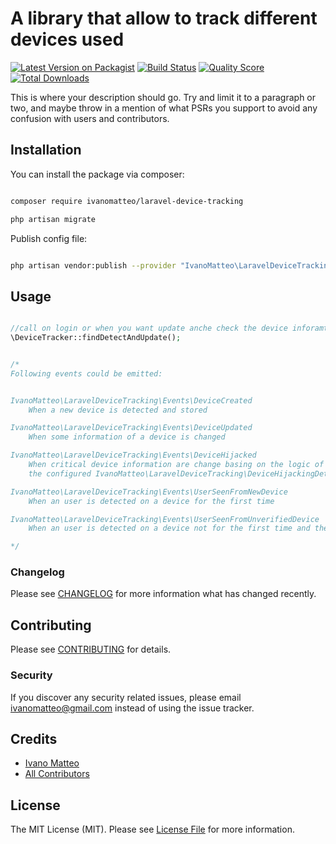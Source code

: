 # A library that allow to track different devices used

[![Latest Version on Packagist](https://img.shields.io/packagist/v/ivanomatteo/laravel-device-tracking.svg?style=flat-square)](https://packagist.org/packages/ivanomatteo/laravel-device-tracking)
[![Build Status](https://img.shields.io/travis/ivanomatteo/laravel-device-tracking/master.svg?style=flat-square)](https://travis-ci.org/ivanomatteo/laravel-device-tracking)
[![Quality Score](https://img.shields.io/scrutinizer/g/ivanomatteo/laravel-device-tracking.svg?style=flat-square)](https://scrutinizer-ci.com/g/ivanomatteo/laravel-device-tracking)
[![Total Downloads](https://img.shields.io/packagist/dt/ivanomatteo/laravel-device-tracking.svg?style=flat-square)](https://packagist.org/packages/ivanomatteo/laravel-device-tracking)

This is where your description should go. Try and limit it to a paragraph or two, and maybe throw in a mention of what PSRs you support to avoid any confusion with users and contributors.

## Installation

You can install the package via composer:

```bash

composer require ivanomatteo/laravel-device-tracking

php artisan migrate

```

Publish config file:

```bash

php artisan vendor:publish --provider "IvanoMatteo\LaravelDeviceTracking\LaravelDeviceTrackingServiceProvider" --tag config

```


## Usage

```php

//call on login or when you want update anche check the device inforamtion
\DeviceTracker::findDetectAndUpdate();


/*
Following events could be emitted:


IvanoMatteo\LaravelDeviceTracking\Events\DeviceCreated
    When a new device is detected and stored

IvanoMatteo\LaravelDeviceTracking\Events\DeviceUpdated
    When some information of a device is changed

IvanoMatteo\LaravelDeviceTracking\Events\DeviceHijacked
    When critical device information are change basing on the logic of
    the configured IvanoMatteo\LaravelDeviceTracking\DeviceHijackingDetector

IvanoMatteo\LaravelDeviceTracking\Events\UserSeenFromNewDevice
    When an user is detected on a device for the first time 

IvanoMatteo\LaravelDeviceTracking\Events\UserSeenFromUnverifiedDevice
    When an user is detected on a device not for the first time and the device is not flagged as verified

*/

```


### Changelog

Please see [CHANGELOG](CHANGELOG.md) for more information what has changed recently.

## Contributing

Please see [CONTRIBUTING](CONTRIBUTING.md) for details.

### Security

If you discover any security related issues, please email ivanomatteo@gmail.com instead of using the issue tracker.

## Credits

-   [Ivano Matteo](https://github.com/ivanomatteo)
-   [All Contributors](../../contributors)

## License

The MIT License (MIT). Please see [License File](LICENSE.md) for more information.

